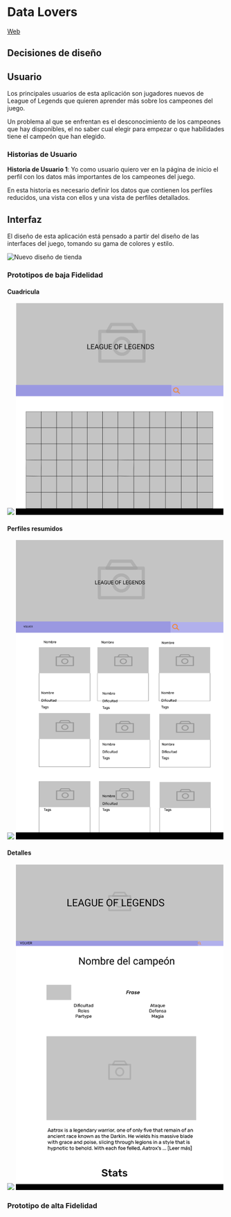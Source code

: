 # Data Lovers

[Web](https://dsandovalm.github.io/BOG002-data-lovers/src/index.html)

## Decisiones de diseño

## Usuario

Los principales usuarios de esta aplicación son jugadores nuevos de League of Legends que quieren aprender más sobre los campeones del juego.

Un problema al que se enfrentan es el desconocimiento de los campeones que hay disponibles, el no saber cual elegir para empezar o que habilidades tiene el campeón que han elegido.

### Historias de Usuario

**Historia de Usuario 1**: Yo como usuario quiero ver en la página de inicio el perfil con los datos más importantes de los campeones del juego.

En esta historia es necesario definir los datos que contienen los perfiles reducidos, una vista con ellos y una vista de perfiles detallados.


## Interfaz

El diseño de esta aplicación está pensado a partir del diseño de las interfaces del juego, tomando su gama de colores y estilo.

![Nuevo diseño de tienda](https://cdn1.dotesports.com/wp-content/uploads/2020/06/12103947/All-items-1024x688.jpg)

### Prototipos de baja Fidelidad

#### Cuadricula
<img width="360" src="./images/figma/low_phone_cuad.png">
<img width="480" src="https://raw.githubusercontent.com/AndreaCarolinaT/BOG002-data-lovers/main/images/figma/Desktop-1.png">

#### Perfiles resumidos
<img width="360" src="./images/figma/low_phone_cards.png">
<img width="480" src="https://raw.githubusercontent.com/AndreaCarolinaT/BOG002-data-lovers/main/images/figma/Desktop-2.png">

#### Detalles
<img width="360" src="./images/figma/low_phone_details.png">
<img width="480" src="https://raw.githubusercontent.com/AndreaCarolinaT/BOG002-data-lovers/main/images/figma/Desktop-3.png">

<!-- ![Cuadricula en Celular](https://raw.githubusercontent.com/dsandovalm/BOG002-data-lovers/main/images/figma/low_phone_cuad.png)
![Cuadricula en Computador](https://raw.githubusercontent.com/dsandovalm/BOG002-data-lovers/main/images/figma/low_desk_cuad.png)
![Info reducida en Celular](https://raw.githubusercontent.com/dsandovalm/BOG002-data-lovers/main/images/figma/low_phone_cards.png)
![Info reducida en Computador](https://raw.githubusercontent.com/dsandovalm/BOG002-data-lovers/main/images/figma/low_desk_cards.png)
![Detalles en Celular](https://raw.githubusercontent.com/dsandovalm/BOG002-data-lovers/main/images/figma/low_phone_details.png)
![Detalles en Computador](https://raw.githubusercontent.com/AndreaCarolinaT/BOG002-data-lovers/main/images/figma/low_desk_details.png) -->

### Prototipo de alta Fidelidad



